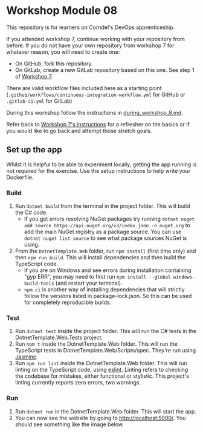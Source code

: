 # Workshop Module 08

This repository is for learners on Corndel's DevOps apprenticeship.

If you attended workshop 7, continue working with your repository from before. If you do not have your own repository from workshop 7 for whatever reason, you will need to create one:
- On GitHub, fork this repository.
- On GitLab, create a new GitLab repository based on this one. See step 1 of [Workshop 7](https://github.com/CorndelWithSoftwire/DevOps-Course-Workshop-Module-07-Learners/blob/main/gitlab.md).

There are valid workflow files included here as a starting point (`.github/workflows/continuous-integration-workflow.yml` for GitHub or `.gitlab-ci.yml` for GitLab)

During this workshop follow the instructions in [during_workshop_8.md](./during_workshop_8.md).

Refer back to [Workshop 7's instructions](https://github.com/CorndelWithSoftwire/DevOps-Course-Workshop-Module-07-Learners/blob/main/during_workshop_7.md) for a refresher on the basics or if you would like to go back and attempt those stretch goals.

## Set up the app

Whilst it is helpful to be able to experiment locally, getting the app running is not required for the exercise. Use the setup instructions to help write your Dockerfile.

### Build

1. Run `dotnet build` from the terminal in the project folder. This will build the C# code.
    * If you get errors resolving NuGet packages try running `dotnet nuget add source https://api.nuget.org/v3/index.json -n nuget.org` to add the main NuGet registry as a package source.
    You can use `dotnet nuget list source` to see what package sources NuGet is using.
2. From the `DotnetTemplate.Web` folder, run `npm install` (first time only) and then `npm run build`. This will install dependencies and then build the TypeScript code.
    * If you are on Windows and see errors during installation containing "gyp ERR", you may need to first run `npm install --global windows-build-tools` (and restart your terminal).
    * `npm ci` is another way of installing dependencies that will strictly follow the versions listed in package-lock.json. So this can be used for completely reproducible builds.

### Test

1. Run `dotnet test` inside the project folder. This will run the C# tests in the DotnetTemplate.Web.Tests project.
2. Run `npm t` inside the DotnetTemplate.Web folder. This will run the TypeScript tests in DotnetTemplate.Web/Scripts/spec. They're run using [Jasmine](https://jasmine.github.io/).
3. Run `npm run lint` inside the DotnetTemplate.Web folder. This will run linting on the TypeScript code, using [eslint](https://eslint.org/). Linting refers to checking the codebase for mistakes, either functional or stylistic. This project's linting currently reports zero errors, two warnings.

### Run

1. Run `dotnet run` in the DotnetTemplate.Web folder. This will start the app.
2. You can now see the website by going to [http://localhost:5000/](http://localhost:5000/). You should see something like the image below.
